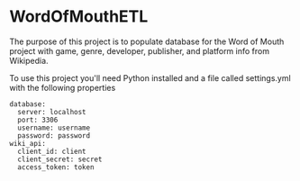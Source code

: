 # WordOfMouthETL
The purpose of this project is to populate database for the Word of Mouth project with game, genre, developer, publisher,
and platform info from Wikipedia.

To use this project you'll need Python installed and a file called settings.yml with the following properties
```
database:
  server: localhost
  port: 3306
  username: username
  password: password
wiki_api:
  client_id: client
  client_secret: secret
  access_token: token
```